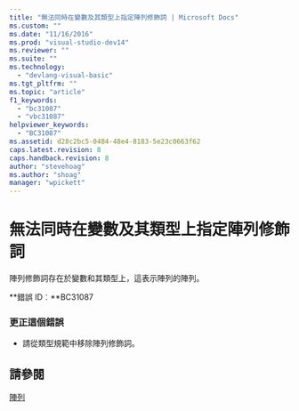 ```yaml
---
title: "無法同時在變數及其類型上指定陣列修飾詞 | Microsoft Docs"
ms.custom: ""
ms.date: "11/16/2016"
ms.prod: "visual-studio-dev14"
ms.reviewer: ""
ms.suite: ""
ms.technology: 
  - "devlang-visual-basic"
ms.tgt_pltfrm: ""
ms.topic: "article"
f1_keywords: 
  - "bc31087"
  - "vbc31087"
helpviewer_keywords: 
  - "BC31087"
ms.assetid: d28c2bc5-0484-48e4-8183-5e23c0663f62
caps.latest.revision: 8
caps.handback.revision: 8
author: "stevehoag"
ms.author: "shoag"
manager: "wpickett"
---
```

# 無法同時在變數及其類型上指定陣列修飾詞
陣列修飾詞存在於變數和其類型上，這表示陣列的陣列。  
  
 **錯誤 ID︰**BC31087  
  
### 更正這個錯誤  
  
-   請從類型規範中移除陣列修飾詞。  
  
## 請參閱  
 [陣列](/dotnet/visual-basic/programming-guide/language-features/arrays/index)